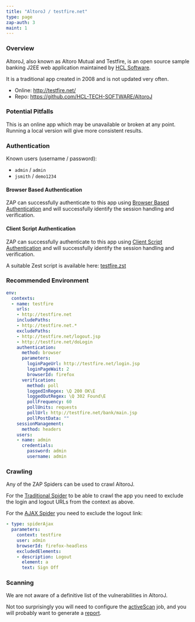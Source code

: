 ```yaml
---
title: "AltoroJ / testfire.net"
type: page
zap-auth: 3
maint: 1
---
```


### Overview

AltoroJ, also known as Altoro Mutual and Testfire, is an open source sample banking J2EE web application
maintained by [HCL Software](https://www.hcl-software.com/).

It is a traditional app created in 2008 and is not updated very often.

* Online: http://testfire.net/
* Repo: https://github.com/HCL-TECH-SOFTWARE/AltoroJ

### Potential Pitfalls

This is an online app which may be unavailable or broken at any point.
Running a local version will give more consistent results.

### Authentication

Known users (username / password):

* `admin` / `admin`
* `jsmith` / `demo1234`

#### Browser Based Authentication

ZAP can successfully authenticate to this app using 
[Browser Based Authentication](/docs/desktop/addons/authentication-helper/browser-auth/) 
and will successfully identify the session handling and verification.

#### Client Script Authentication

ZAP can successfully authenticate to this app using 
[Client Script Authentication](/docs/desktop/addons/authentication-helper/client-script/) 
and will successfully identify the session handling and verification.

A suitable Zest script is available here: 
[testfire.zst](https://github.com/zapbot/zap-mgmt-scripts/blob/master/scans/auth/plans_and_scripts/testfire/testfire.zst)

### Recommended Environment

``` yaml
env:
  contexts:
  - name: testfire
    urls:
    - http://testfire.net
    includePaths:
    - http://testfire.net.*
    excludePaths:
    - http://testfire.net/logout.jsp
    - http://testfire.net/doLogin
    authentication:
      method: browser
      parameters:
        loginPageUrl: http://testfire.net/login.jsp
        loginPageWait: 2
        browserId: firefox
      verification:
        method: poll
        loggedInRegex: \Q 200 OK\E
        loggedOutRegex: \Q 302 Found\E
        pollFrequency: 60
        pollUnits: requests
        pollUrl: http://testfire.net/bank/main.jsp
        pollPostData: ""
    sessionManagement:
      method: headers
    users:
    - name: admin
      credentials:
        password: admin
        username: admin
```


### Crawling

Any of the ZAP Spiders can be used to crawl AltoroJ.

For the [Traditional Spider](/docs/desktop/addons/spider/) to be able to crawl the app you need to exclude the login and logout URLs from the context as above.

For the [AJAX Spider](/docs/desktop/addons/ajax-spider/) you need to exclude the logout link:

``` yaml
- type: spiderAjax
  parameters:
    context: testfire
    user: admin
    browserId: firefox-headless
    excludedElements:
    - description: Logout
      element: a
      text: Sign Off
```

### Scanning

We are not aware of a definitive list of the vulnerabilities in AltoroJ. 

Not too surprisingly you will need to configure the [activeScan](/docs/desktop/addons/automation-framework/job-ascan/) job, and you will probably want to generate a [report](/docs/desktop/addons/report-generation/automation/).